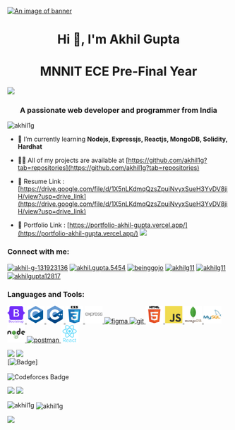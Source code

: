 [![An image of banner](https://user-images.githubusercontent.com/74038190/213910845-af37a709-8995-40d6-be59-724526e3c3d7.gif)](https://user-images.githubusercontent.com/74038190/213910845-af37a709-8995-40d6-be59-724526e3c3d7.gif)
<h1 align="center">Hi 👋, I'm Akhil Gupta</h1>
<h1 align="center"> MNNIT ECE Pre-Final Year</h1>
<img src="https://user-images.githubusercontent.com/73097560/115834477-dbab4500-a447-11eb-908a-139a6edaec5c.gif"></a>
<h3 align="center">A passionate web developer and programmer from India</h3>

<p align="left"> <img src="https://komarev.com/ghpvc/?username=akhil1g&label=Profile%20views&color=0e75b6&style=flat" alt="akhil1g" /> </p>



- 🌱 I’m currently learning **Nodejs, Expressjs, Reactjs, MongoDB, Solidity, Hardhat**

- 👨‍💻 All of my projects are available at [https://github.com/akhil1g?tab=repositories](https://github.com/akhil1g?tab=repositories)

- 📄 Resume Link : [https://drive.google.com/file/d/1X5nLKdmqQzsZpuiNvyxSueH3YvDV8jiH/view?usp=drive_link](https://drive.google.com/file/d/1X5nLKdmqQzsZpuiNvyxSueH3YvDV8jiH/view?usp=drive_link)

- 💼 Portfolio Link : [https://portfolio-akhil-gupta.vercel.app/](https://portfolio-akhil-gupta.vercel.app/)
<img src="https://user-images.githubusercontent.com/73097560/115834477-dbab4500-a447-11eb-908a-139a6edaec5c.gif"></a>
<h3 align="left">Connect with me:</h3>
<p align="left">
<a href="https://linkedin.com/in/akhil-g-131923136" target="blank"><img align="center" src="https://raw.githubusercontent.com/rahuldkjain/github-profile-readme-generator/master/src/images/icons/Social/linked-in-alt.svg" alt="akhil-g-131923136" height="30" width="40" /></a>
<a href="https://instagram.com/akhil.gupta.5454" target="blank"><img align="center" src="https://raw.githubusercontent.com/rahuldkjain/github-profile-readme-generator/master/src/images/icons/Social/instagram.svg" alt="akhil.gupta.5454" height="30" width="40" /></a>
<a href="https://www.codechef.com/users/beinggojo" target="blank"><img align="center" src="https://cdn.jsdelivr.net/npm/simple-icons@3.1.0/icons/codechef.svg" alt="beinggojo" height="30" width="40" /></a>
<a href="https://codeforces.com/profile/akhilg11" target="blank"><img align="center" src="https://raw.githubusercontent.com/rahuldkjain/github-profile-readme-generator/master/src/images/icons/Social/codeforces.svg" alt="akhilg11" height="30" width="40" /></a>
<a href="https://www.leetcode.com/akhilg11" target="blank"><img align="center" src="https://raw.githubusercontent.com/rahuldkjain/github-profile-readme-generator/master/src/images/icons/Social/leet-code.svg" alt="akhilg11" height="30" width="40" /></a>
<a href="https://auth.geeksforgeeks.org/user/akhilgupta12817" target="blank"><img align="center" src="https://raw.githubusercontent.com/rahuldkjain/github-profile-readme-generator/master/src/images/icons/Social/geeks-for-geeks.svg" alt="akhilgupta12817" height="30" width="40" /></a>
</p>

<h3 align="left">Languages and Tools:</h3>
<p align="left"> <a href="https://getbootstrap.com" target="_blank" rel="noreferrer"> <img src="https://raw.githubusercontent.com/devicons/devicon/master/icons/bootstrap/bootstrap-plain-wordmark.svg" alt="bootstrap" width="40" height="40"/> </a> <a href="https://www.cprogramming.com/" target="_blank" rel="noreferrer"> <img src="https://raw.githubusercontent.com/devicons/devicon/master/icons/c/c-original.svg" alt="c" width="40" height="40"/> </a> <a href="https://www.w3schools.com/cpp/" target="_blank" rel="noreferrer"> <img src="https://raw.githubusercontent.com/devicons/devicon/master/icons/cplusplus/cplusplus-original.svg" alt="cplusplus" width="40" height="40"/> </a> <a href="https://www.w3schools.com/css/" target="_blank" rel="noreferrer"> <img src="https://raw.githubusercontent.com/devicons/devicon/master/icons/css3/css3-original-wordmark.svg" alt="css3" width="40" height="40"/> </a> <a href="https://expressjs.com" target="_blank" rel="noreferrer"> <img src="https://raw.githubusercontent.com/devicons/devicon/master/icons/express/express-original-wordmark.svg" alt="express" width="40" height="40"/> </a> <a href="https://www.figma.com/" target="_blank" rel="noreferrer"> <img src="https://www.vectorlogo.zone/logos/figma/figma-icon.svg" alt="figma" width="40" height="40"/> </a> <a href="https://git-scm.com/" target="_blank" rel="noreferrer"> <img src="https://www.vectorlogo.zone/logos/git-scm/git-scm-icon.svg" alt="git" width="40" height="40"/> </a> <a href="https://www.w3.org/html/" target="_blank" rel="noreferrer"> <img src="https://raw.githubusercontent.com/devicons/devicon/master/icons/html5/html5-original-wordmark.svg" alt="html5" width="40" height="40"/> </a> <a href="https://developer.mozilla.org/en-US/docs/Web/JavaScript" target="_blank" rel="noreferrer"> <img src="https://raw.githubusercontent.com/devicons/devicon/master/icons/javascript/javascript-original.svg" alt="javascript" width="40" height="40"/> </a> <a href="https://www.mongodb.com/" target="_blank" rel="noreferrer"> <img src="https://raw.githubusercontent.com/devicons/devicon/master/icons/mongodb/mongodb-original-wordmark.svg" alt="mongodb" width="40" height="40"/> </a> <a href="https://www.mysql.com/" target="_blank" rel="noreferrer"> <img src="https://raw.githubusercontent.com/devicons/devicon/master/icons/mysql/mysql-original-wordmark.svg" alt="mysql" width="40" height="40"/> </a> <a href="https://nodejs.org" target="_blank" rel="noreferrer"> <img src="https://raw.githubusercontent.com/devicons/devicon/master/icons/nodejs/nodejs-original-wordmark.svg" alt="nodejs" width="40" height="40"/> </a> <a href="https://postman.com" target="_blank" rel="noreferrer"> <img src="https://www.vectorlogo.zone/logos/getpostman/getpostman-icon.svg" alt="postman" width="40" height="40"/> </a> <a href="https://reactjs.org/" target="_blank" rel="noreferrer"> <img src="https://raw.githubusercontent.com/devicons/devicon/master/icons/react/react-original-wordmark.svg" alt="react" width="40" height="40"/> </a> </p>

<img src="https://user-images.githubusercontent.com/73097560/115834477-dbab4500-a447-11eb-908a-139a6edaec5c.gif"></a>
![](https://leetcard.jacoblin.cool/akhilg11?ext=contest&width=800&border=0&radius=20&height=450)
<br>
[![Badge](https://cp-logo.vercel.app/codechef/beinggojo)]<br><br>
![Codeforces Badge](https://codeforces-readme-stats.vercel.app/api/badge?username=akhilg11) <!-- codeforces --><br>

<img src="https://atrating.baoshuo.dev/rating?username=akhilg11"> <!-- atcoder -->
<img src="https://user-images.githubusercontent.com/73097560/115834477-dbab4500-a447-11eb-908a-139a6edaec5c.gif"></a>
<p><img align="left" src="https://github-readme-stats.vercel.app/api/top-langs?username=akhil1g&show_icons=true&locale=en&layout=compact" alt="akhil1g" /></p>

<p>&nbsp;<img align="center" src="https://github-readme-stats.vercel.app/api?username=akhil1g&show_icons=true&locale=en" alt="akhil1g" /></p>
<img src="https://user-images.githubusercontent.com/73097560/115834477-dbab4500-a447-11eb-908a-139a6edaec5c.gif"></a>
